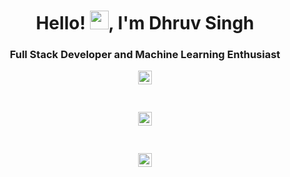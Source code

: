 <h1 align="center">Hello! <img src="https://raw.githubusercontent.com/iampavangandhi/iampavangandhi/master/gifs/Hi.gif" width="30px">, I'm Dhruv Singh</h1>
<h3 align="center">Full Stack Developer and Machine Learning Enthusiast</h3>

<div align="center">
  <a href="https://www.linkedin.com/in/dhruvsingh510/">
    <img align="center" target="_blank" alt="Dhruv's Linkdein" width="22px" src="https://cdn.jsdelivr.net/npm/simple-icons@v3/icons/linkedin.svg" />
  </a><pre>   </pre>
  <a href="https://t.me/dhruvsingh510">
    <img align="center" target="_blank" alt="Dhruv's Telegram" width="22px" src="https://cdn.jsdelivr.net/npm/simple-icons@v3/icons/telegram.svg" />
  </a><pre>   </pre>

  <a href="mailto:dhruvsingh510@gmail.com">
    <img align="center" target="_blank" alt="Dhruv's Email Address" width="22px" src="https://cdn.jsdelivr.net/npm/simple-icons@3.13.0/icons/gmail.svg" />
  </a>
</div>


